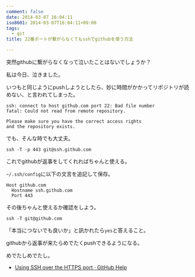 ```yaml
---
comment: false
date: 2014-03-07 16:04:11
iso8601: 2014-03-07T16:04:11+09:00
tags:
  - git
title: 22番ポートが繋がらなくてもsshでgithubを使う方法

---
```


<p>突然githubに繋がらなくなって泣いたことはないでしょうか？</p>

<p>私は今日、泣きました。</p>



<p>いつもと同じようにpushしようとしたら、妙に時間がかかってリポジトリが読めない、と言われてしまった。</p>

```
ssh: connect to host github.com port 22: Bad file number
fatal: Could not read from remote repository.

Please make sure you have the correct access rights
and the repository exists.
```

<p>でも、そんな時でも大丈夫。</p>

```
ssh -T -p 443 git@ssh.github.com
```

<p>これでgithubが返事をしてくれればちゃんと使える。</p>

<p><code>~/.ssh/config</code>に以下の文言を追記して保存。</p>

```
Host github.com
  Hostname ssh.github.com
  Port 443
```

<p>その後ちゃんと使えるか確認をしよう。</p>

```
ssh -T git@github.com
```

<p>「本当につないでも良いか」と訊かれたら<code>yes</code>と答えること。</p>

<p>githubから返事が来たらめでたくpushできるようになる。</p>

<p>めでたしめでたし。</p>

<ul>
<li><a href="https://help.github.com/articles/using-ssh-over-the-https-port">Using SSH over the HTTPS port · GitHub Help</a></li>
</ul>
    	
